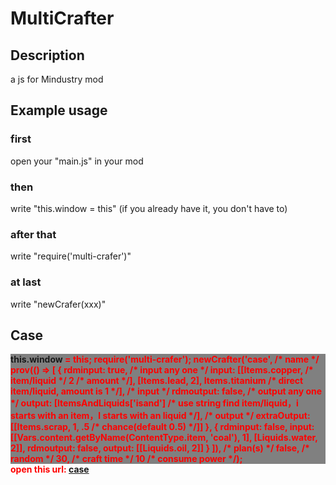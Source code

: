 # MultiCrafter
## Description
a js for Mindustry mod
## Example usage
### first
open your "main.js" in your mod
### then
write "this.window = this" (if you already have it, you don't have to)
### after that
write "require('multi-crafer')"
### at last
write "newCrafer(xxx)"
## Case
<div style='background-color:gray'>
<b style='color:sky'>this<b>.window <b style='color:red'>=<b> <b style='color:sky'>this<b>;
require('multi-crafer');
newCrafter('case', /* name */ prov(() => [
	{
		rdminput: true, /* input any one */
		input: [[Items.copper, /* item/liquid */ 2 /* amount */], [Items.lead, 2], Items.titanium /* direct item/liquid, amount is 1 */], /* input */
		rdmoutput: false, /* output any one */
		output: [ItemsAndLiquids['isand'] /* use string find item/liquid，i starts with an item，l starts with an liquid */], /* output */
		extraOutput: [[Items.scrap, 1, .5 /* chance(default 0.5) */]]
	},
	{
		rdminput: false,
		input: [[Vars.content.getByName(ContentType.item, 'coal'), 1], [Liquids.water, 2]],
		rdmoutput: false,
		output: [[Liquids.oil, 2]]
	}
]), /* plan(s) */ false, /* random */ 30, /* craft time */ 10 /* consume power */);

</div>
open this url: <a href="https://github.com/I-hope1/MultiCrafter/raw/main/%E5%A4%9A%E5%90%88%E6%A1%88%E4%BE%8B1.3.zip">case</a>
